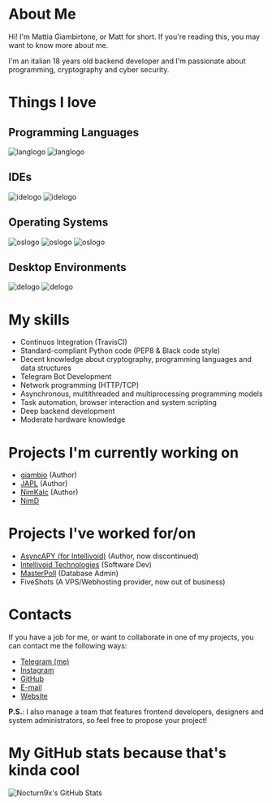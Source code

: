 # About Me

Hi! I'm Mattia Giambirtone, or Matt for short. If you're reading this, you may want to know more about me.

I'm an italian 18 years old backend developer and I'm passionate about programming, cryptography and cyber security.


# Things I love

## Programming Languages

![langlogo](https://user-images.githubusercontent.com/23456189/110928495-39b41b00-8327-11eb-97ec-ed253c09980c.png)
![langlogo](https://raw.githubusercontent.com/nocturn9x/nocturn9x.github.io/main/images/nim.svg)


## IDEs

![idelogo](https://raw.githubusercontent.com/nocturn9x/nocturn9x.github.io/main/images/pycharm.png)
![idelogo](https://raw.githubusercontent.com/nocturn9x/nocturn9x.github.io/main/images/vscode.png)

## Operating Systems

![oslogo](https://raw.githubusercontent.com/nocturn9x/nocturn9x.github.io/main/images/debian_logo.png)
![oslogo](https://raw.githubusercontent.com/nocturn9x/nocturn9x.github.io/main/images/raspbian.png)
![oslogo](https://raw.githubusercontent.com/nocturn9x/nocturn9x.github.io/main/images/manjaro.png)

## Desktop Environments

![delogo](https://raw.githubusercontent.com/nocturn9x/nocturn9x.github.io/main/images/xfce.png)
![delogo](https://raw.githubusercontent.com/nocturn9x/nocturn9x.github.io/main/images/kde.png)

# My skills

- Continuos Integration (TravisCI)
- Standard-compliant Python code (PEP8 & Black code style)
- Decent knowledge about cryptography, programming languages and data structures
- Telegram Bot Development
- Network programming (HTTP/TCP)
- Asynchronous, multithreaded and multiprocessing programming models
- Task automation, browser interaction and system scripting
- Deep backend development
- Moderate hardware knowledge

# Projects I'm currently working on

- [giambio](https://github.com/nocturn9x/giambio) (Author)
- [JAPL](https://github.com/japl-lang/japl) (Author)
- [NimKalc](https://github.com/nocturn9x/nimkalc) (Author)
- [NimD](https://github.com/nocturn9x/nimd)


# Projects I've worked for/on
- [AsyncAPY (for Intellivoid)](https://asyncapy.readthedocs.io) (Author, now discontinued)
- [Intellivoid Technologies](https://intellivoid.net) (Software Dev)
- [MasterPoll](https://telegram.me/MasterPoll) (Database Admin)
- FiveShots (A VPS/Webhosting provider, now out of business)

# Contacts

If you have a job for me, or want to collaborate in one of my projects, you can contact me the following ways:

- [Telegram (me)](https://t.me/nocturn9x)
- [Instagram](https://instagram.com/nocturn9x)
- [GitHub](https://github.com/nocturn9x)
- [E-mail](mailto:hackhab@gmail.com)
- [Website](https://nocturn9x.space)


**P.S.**: I also manage a team that features frontend developers, designers and system administrators, so feel free to propose your project!

# My GitHub stats because that's kinda cool

![Nocturn9x's GitHub Stats](https://github-readme-stats.vercel.app/api?username=nocturn9x)
